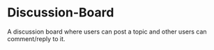 # Discussion-Board
A discussion board where users can post a topic and other users can comment/reply to it.
